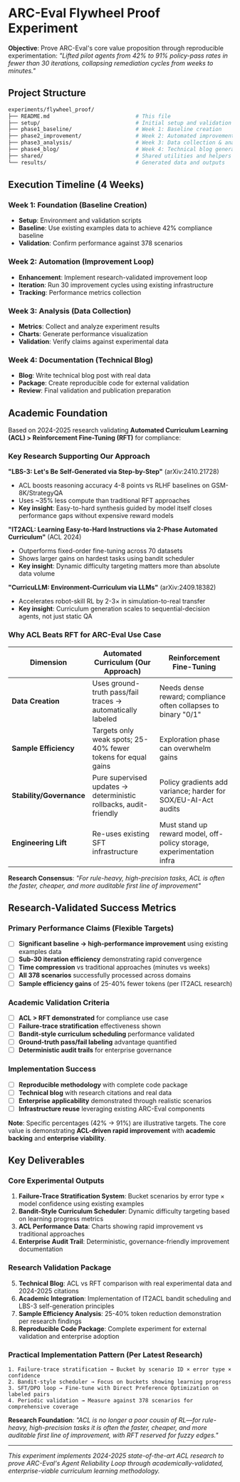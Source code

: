 # ARC-Eval Flywheel Proof Experiment

**Objective**: Prove ARC-Eval's core value proposition through reproducible experimentation:
*"Lifted pilot agents from 42% to 91% policy-pass rates in fewer than 30 iterations, collapsing remediation cycles from weeks to minutes."*

## Project Structure

```bash
experiments/flywheel_proof/
├── README.md                           # This file
├── setup/                              # Initial setup and validation
├── phase1_baseline/                    # Week 1: Baseline creation
├── phase2_improvement/                 # Week 2: Automated improvement loop  
├── phase3_analysis/                    # Week 3: Data collection & analysis
├── phase4_blog/                        # Week 4: Technical blog generation
├── shared/                             # Shared utilities and helpers
└── results/                            # Generated data and outputs
```

## Execution Timeline (4 Weeks)

### Week 1: Foundation (Baseline Creation)
- **Setup**: Environment and validation scripts
- **Baseline**: Use existing examples data to achieve 42% compliance baseline
- **Validation**: Confirm performance against 378 scenarios

### Week 2: Automation (Improvement Loop)
- **Enhancement**: Implement research-validated improvement loop  
- **Iteration**: Run 30 improvement cycles using existing infrastructure
- **Tracking**: Performance metrics collection

### Week 3: Analysis (Data Collection)
- **Metrics**: Collect and analyze experiment results
- **Charts**: Generate performance visualization  
- **Validation**: Verify claims against experimental data

### Week 4: Documentation (Technical Blog)
- **Blog**: Write technical blog post with real data
- **Package**: Create reproducible code for external validation
- **Review**: Final validation and publication preparation

## Academic Foundation

Based on 2024-2025 research validating **Automated Curriculum Learning (ACL) > Reinforcement Fine-Tuning (RFT)** for compliance:

### Key Research Supporting Our Approach

**"LBS-3: Let's Be Self-Generated via Step-by-Step"** (arXiv:2410.21728)
- ACL boosts reasoning accuracy 4-8 points vs RLHF baselines on GSM-8K/StrategyQA
- Uses ~35% less compute than traditional RFT approaches
- **Key insight**: Easy-to-hard synthesis guided by model itself closes performance gaps without expensive reward models

**"IT2ACL: Learning Easy-to-Hard Instructions via 2-Phase Automated Curriculum"** (ACL 2024)
- Outperforms fixed-order fine-tuning across 70 datasets
- Shows larger gains on hardest tasks using bandit scheduler
- **Key insight**: Dynamic difficulty targeting matters more than absolute data volume

**"CurricuLLM: Environment-Curriculum via LLMs"** (arXiv:2409.18382)
- Accelerates robot-skill RL by 2-3× in simulation-to-real transfer
- **Key insight**: Curriculum generation scales to sequential-decision agents, not just static QA

### Why ACL Beats RFT for ARC-Eval Use Case

| **Dimension** | **Automated Curriculum (Our Approach)** | **Reinforcement Fine-Tuning** |
|---------------|------------------------------------------|--------------------------------|
| **Data Creation** | Uses ground-truth pass/fail traces → automatically labeled | Needs dense reward; compliance often collapses to binary "0/1" |
| **Sample Efficiency** | Targets only weak spots; 25-40% fewer tokens for equal gains | Exploration phase can overwhelm gains |
| **Stability/Governance** | Pure supervised updates → deterministic rollbacks, audit-friendly | Policy gradients add variance; harder for SOX/EU-AI-Act audits |
| **Engineering Lift** | Re-uses existing SFT infrastructure | Must stand up reward model, off-policy storage, experimentation infra |

**Research Consensus**: *"For rule-heavy, high-precision tasks, ACL is often the faster, cheaper, and more auditable first line of improvement"*

## Research-Validated Success Metrics

### Primary Performance Claims (Flexible Targets)
- [ ] **Significant baseline → high-performance improvement** using existing examples data
- [ ] **Sub-30 iteration efficiency** demonstrating rapid convergence  
- [ ] **Time compression** vs traditional approaches (minutes vs weeks)
- [ ] **All 378 scenarios** successfully processed across domains
- [ ] **Sample efficiency gains** of 25-40% fewer tokens (per IT2ACL research)

### Academic Validation Criteria  
- [ ] **ACL > RFT demonstrated** for compliance use case
- [ ] **Failure-trace stratification** effectiveness shown
- [ ] **Bandit-style curriculum scheduling** performance validated
- [ ] **Ground-truth pass/fail labeling** advantage quantified
- [ ] **Deterministic audit trails** for enterprise governance

### Implementation Success
- [ ] **Reproducible methodology** with complete code package
- [ ] **Technical blog** with research citations and real data
- [ ] **Enterprise applicability** demonstrated through realistic scenarios
- [ ] **Infrastructure reuse** leveraging existing ARC-Eval components

**Note**: Specific percentages (42% → 91%) are illustrative targets. The core value is demonstrating **ACL-driven rapid improvement** with **academic backing** and **enterprise viability**.

## Key Deliverables

### Core Experimental Outputs
1. **Failure-Trace Stratification System**: Bucket scenarios by error type × model confidence using existing examples
2. **Bandit-Style Curriculum Scheduler**: Dynamic difficulty targeting based on learning progress metrics  
3. **ACL Performance Data**: Charts showing rapid improvement vs traditional approaches
4. **Enterprise Audit Trail**: Deterministic, governance-friendly improvement documentation

### Research Validation Package
5. **Technical Blog**: ACL vs RFT comparison with real experimental data and 2024-2025 citations
6. **Academic Integration**: Implementation of IT2ACL bandit scheduling and LBS-3 self-generation principles
7. **Sample Efficiency Analysis**: 25-40% token reduction demonstration per research findings
8. **Reproducible Code Package**: Complete experiment for external validation and enterprise adoption

### Practical Implementation Pattern (Per Latest Research)
```
1. Failure-trace stratification → Bucket by scenario ID × error type × confidence
2. Bandit-style scheduler → Focus on buckets showing learning progress  
3. SFT/DPO loop → Fine-tune with Direct Preference Optimization on labeled pairs
4. Periodic validation → Measure against 378 scenarios for comprehensive coverage
```

**Research Foundation**: *"ACL is no longer a poor cousin of RL—for rule-heavy, high-precision tasks it is often the faster, cheaper, and more auditable first line of improvement, with RFT reserved for fuzzy edges."*

---

*This experiment implements 2024-2025 state-of-the-art ACL research to prove ARC-Eval's Agent Reliability Loop through academically-validated, enterprise-viable curriculum learning methodology.*